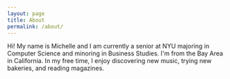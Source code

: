 ```yaml
---
layout: page
title: About
permalink: /about/
---
```


Hi! My name is Michelle and I am currently a senior at NYU majoring in Computer Science and minoring in Business Studies. I'm from the Bay Area in California. In my free time, I enjoy discovering new music, trying new bakeries, and reading magazines. 

<!-- ### More Information

A place to include any other types of information that you'd like to include about yourself. -->

